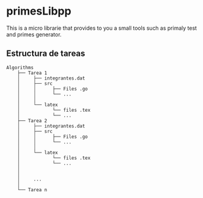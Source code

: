 # primesLibpp

This is a micro librarie that provides to you a small tools such as primaly test and primes generator.


## Estructura de tareas

```
Algorithms
	├── Tarea 1
	│	  ├── integrantes.dat
	│	  ├── src
	│	  │		 ├── Files .go
	│	  │		 └── ...
	│	  │	
	│	  └── latex
	│	  		 └── files .tex
	│	  		 └── ...
	├── Tarea 2
	│	  ├── integrantes.dat
	│	  ├── src
	│	  │		 ├── Files .go
	│	  │		 └── ...
	│	  │	
	│	  └── latex
	│			 └── files .tex
	│	  		 └── ...
	│
	│
	│	  ...
	│
	└── Tarea n

```
